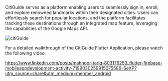 CitiGuide serves as a platform enabling users to seamlessly sign in, enroll, and explore renowned landmarks within their designated cities. Users can effortlessly search for popular locations, and the platform facilitates tracking these destinations through an integrated map feature, leveraging the capabilities of the Google Maps API.


![citiGuide](https://github.com/mahnoor643/CitiGuideFlutterApplication/assets/117991270/86246af4-f174-4b45-93d6-b49bf85e5bd2)

For a detailed walkthrough of the CitiGuide Flutter Application, please watch the following video:

https://www.linkedin.com/posts/mahnoor-tariq-803176253_flutter-firebase-mobileappdevelopment-activity-7199030259915075586-SeXP?utm_source=share&utm_medium=member_android
